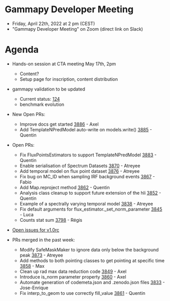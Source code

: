 # Gammapy Developer Meeting

* Friday, April 22th, 2022 at 2 pm (CEST)
* "Gammapy Developer Meeting" on Zoom (direct link on Slack)
# Agenda

* Hands-on session at CTA meeting May 17th, 2pm
  - Content?
  - Setup page for inscription, content distribution

* gammapy validation to be updated
  - Current status: [124](https://github.com/gammapy/gammapy-benchmarks/issues/124)
  - benchmark evolution

* New Open PRs:
  - Improve docs get started [3886](https://github.com/gammapy/gammapy/pull/3886) - Axel
  - Add TemplateNPredModel auto-write on models.write() [3885](https://github.com/gammapy/gammapy/pull/3885) - Quentin 

* Open PRs:
  - Fix FluxPointsEstimators to support TemplateNPredModel [3883](https://github.com/gammapy/gammapy/pull/3883) - Quentin 
  - Enable serialisation of Spectrum Datasets [3870](https://github.com/gammapy/gammapy/pull/3870) - Atreyee
  - Add temporal model on flux point dataset [3876](https://github.com/gammapy/gammapy/pull/3876) - Atreyee
  - Fix bug on MC_ID when sampling IRF background events [3867](https://github.com/gammapy/gammapy/pull/3867) - Fabio
  - Add Map.reproject method [3862](https://github.com/gammapy/gammapy/pull/3862) - Quentin
  - Analysis class cleanup to support future extension of the hli [3852](https://github.com/gammapy/gammapy/pull/3852) - Quentin
  - Example of a spectrally varying temporal model [3838](https://github.com/gammapy/gammapy/pull/3838) - Atreyee
  - Fix default arguments for flux_estimator._set_norm_parameter [3845](https://github.com/gammapy/gammapy/pull/3845) - Luca
  - Counts stat sum [3798](https://github.com/gammapy/gammapy/pull/3798) - Régis
 
    
* [Open issues for v1.0rc](https://github.com/gammapy/gammapy/issues?q=is%3Aopen+is%3Aissue+milestone%3A1.0rc)

* PRs merged in the past week:
  - Modify SafeMaskMaker to ignore data only below the background peak [3873](https://github.com/gammapy/gammapy/pull/3873) - Atreyee
  - Add methods to both pointing classes to get pointing at specific time [3858](https://github.com/gammapy/gammapy/pull/3858) - Max
  - Clean up rad max data reduction code [3849](https://github.com/gammapy/gammapy/pull/3849) - Axel
  - Introduce is_norm parameter property [3860](https://github.com/gammapy/gammapy/pull/3860) - Axel
  - Automate generation of codemeta.json and .zenodo.json files [3833](https://github.com/gammapy/gammapy/pull/3833) - Jose-Enrique
  - Fix interp_to_geom to use correctly fill_value [3861](https://github.com/gammapy/gammapy/pull/3861) - Quentin
 



 


